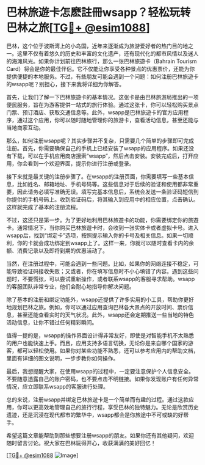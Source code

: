 # 巴林旅遊卡怎麽註冊wsapp？轻松玩转巴林之旅[[TG💪+ @esim1088](https://t.me/s/esim1088)]

巴林，这个位于波斯湾上的小岛国，近年来逐渐成为旅游爱好者的热门目的地之一。这里不仅有着悠久的历史和丰富的文化遗产，还有现代化的都市风情以及迷人的海滩风光。如果你计划前往巴林旅行，那么一张巴林旅遊卡（Bahrain Tourism Card）将会是你的最佳伴侣。它不仅能让你享受各种景点的优惠票价，还能为你提供便捷的本地服务。不过，有些朋友可能会遇到一个问题：如何注册巴林旅遊卡的wsapp呢？别担心，接下来我将详细为你解答。

首先，让我们了解一下巴林旅遊卡的基本情况。这张卡是由巴林旅游局推出的一项便民服务，旨在为游客提供一站式的旅行体验。通过这张卡，你可以轻松购买景点门票、预订酒店、获取交通信息等。此外，wsapp是巴林旅遊卡的官方应用程序，通过这个应用，你可以随时随地管理你的旅游卡，查看活动信息，甚至还能与当地商家互动。

那么，如何注册wsapp呢？其实步骤并不复杂，只需要几个简单的步骤即可完成注册。首先，你需要确保自己的手机上已经安装了wsapp的应用程序。如果还没有下载，可以在手机应用商店搜索“wsapp”，然后点击安装。安装完成后，打开应用，你会看到一个欢迎界面，提示你进行注册或登录。

接下来就是最关键的注册步骤了。在wsapp的注册页面，你需要填写一些基本信息，比如姓名、邮箱地址、手机号码等。这些信息对于后续的验证和使用都非常重要，因此请务必填写准确无误。填写完基本信息后，系统会发送一条验证码短信到你提供的手机号码上。收到验证码后，将其输入到应用中的相应位置，点击确认。这样就完成了基本的注册流程。

不过，这还只是第一步。为了更好地利用巴林旅遊卡的功能，你需要绑定你的旅遊卡。通常情况下，当你购买巴林旅遊卡时，会收到一张实体卡或者虚拟卡号。进入wsapp后，找到“绑定卡”选项，按照提示输入你的卡号及相关信息。如果一切顺利，你的卡就会成功绑定到wsapp上了。这样一来，你就可以随时查看卡内的余额、消费记录以及即将到期的优惠活动了。

当然，在注册过程中，可能会遇到一些问题。比如，如果你的网络连接不稳定，可能导致验证码接收失败；又或者，你在填写信息时不小心填错了内容。遇到这些问题时，不要慌张，可以尝试重新操作，或者联系wsapp的客服寻求帮助。wsapp的客服团队非常专业，他们会耐心地指导你解决问题。

除了基本的注册和绑定功能外，wsapp还提供了许多实用的小工具，帮助你更好地规划巴林之旅。例如，你可以通过应用查询巴林各大景点的开放时间、票价信息，甚至还能查看实时的天气状况。此外，wsapp还会定期推送一些当地的特色活动信息，让你不错过任何精彩瞬间。

值得一提的是，wsapp的操作界面设计得非常友好，即使是对智能手机不太熟悉的用户也能快速上手。而且，应用支持多语言切换，无论你是来自哪个国家的游客，都可以轻松使用。如果你对某些功能不熟悉，还可以参考应用内的帮助文档，里面有详细的图文说明，一步步教你如何操作。

最后，我想提醒大家，在使用wsapp的过程中，一定要注意保护个人信息安全。不要随意透露自己的账户密码，也不要点击不明链接。如果你发现账户有任何异常情况，应立即联系wsapp的客服进行处理。

总的来说，注册wsapp并绑定巴林旅遊卡是一个简单而有趣的过程。通过这款应用，你可以更高效地管理自己的旅行行程，享受巴林的独特魅力。无论是欣赏历史遗迹，还是沉浸在现代都市的繁华中，wsapp都会是你旅途中不可或缺的好帮手。

希望这篇文章能帮助到那些想要注册wsapp的朋友。如果你还有其他疑问，欢迎随时留言讨论。祝大家在巴林玩得开心，收获满满的美好回忆！

[[TG💪+ @esim1088](https://t.me/s/esim1088) ![Image](https://i.postimg.cc/4NQfJmqS/Snipaste-2025-05-13-00-14-12.png)]